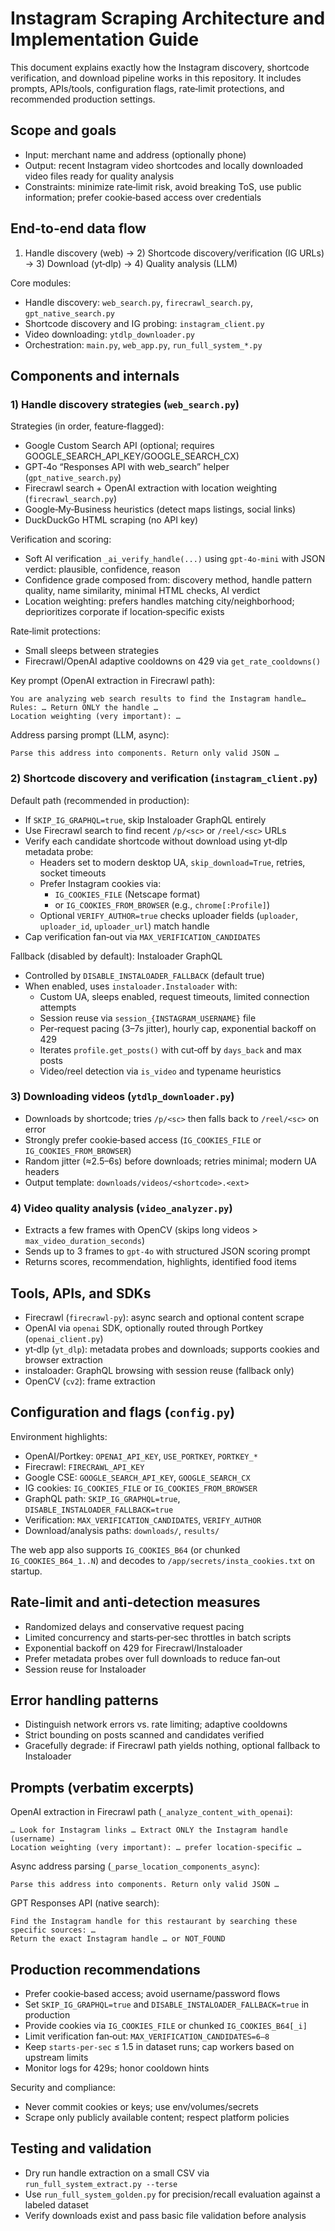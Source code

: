 # Instagram Scraping Architecture and Implementation Guide

This document explains exactly how the Instagram discovery, shortcode verification, and download pipeline works in this repository. It includes prompts, APIs/tools, configuration flags, rate‑limit protections, and recommended production settings.

## Scope and goals

- Input: merchant name and address (optionally phone)
- Output: recent Instagram video shortcodes and locally downloaded video files ready for quality analysis
- Constraints: minimize rate‑limit risk, avoid breaking ToS, use public information; prefer cookie‑based access over credentials

## End‑to‑end data flow

1) Handle discovery (web) → 2) Shortcode discovery/verification (IG URLs) → 3) Download (yt‑dlp) → 4) Quality analysis (LLM)

Core modules:
- Handle discovery: `web_search.py`, `firecrawl_search.py`, `gpt_native_search.py`
- Shortcode discovery and IG probing: `instagram_client.py`
- Video downloading: `ytdlp_downloader.py`
- Orchestration: `main.py`, `web_app.py`, `run_full_system_*.py`

## Components and internals

### 1) Handle discovery strategies (`web_search.py`)

Strategies (in order, feature‑flagged):
- Google Custom Search API (optional; requires GOOGLE_SEARCH_API_KEY/GOOGLE_SEARCH_CX)
- GPT‑4o “Responses API with web_search” helper (`gpt_native_search.py`)
- Firecrawl search + OpenAI extraction with location weighting (`firecrawl_search.py`)
- Google‑My‑Business heuristics (detect maps listings, social links)
- DuckDuckGo HTML scraping (no API key)

Verification and scoring:
- Soft AI verification `_ai_verify_handle(...)` using `gpt-4o-mini` with JSON verdict: plausible, confidence, reason
- Confidence grade composed from: discovery method, handle pattern quality, name similarity, minimal HTML checks, AI verdict
- Location weighting: prefers handles matching city/neighborhood; deprioritizes corporate if location‑specific exists

Rate‑limit protections:
- Small sleeps between strategies
- Firecrawl/OpenAI adaptive cooldowns on 429 via `get_rate_cooldowns()`

Key prompt (OpenAI extraction in Firecrawl path):
```
You are analyzing web search results to find the Instagram handle…
Rules: … Return ONLY the handle …
Location weighting (very important): …
```

Address parsing prompt (LLM, async):
```
Parse this address into components. Return only valid JSON …
```

### 2) Shortcode discovery and verification (`instagram_client.py`)

Default path (recommended in production):
- If `SKIP_IG_GRAPHQL=true`, skip Instaloader GraphQL entirely
- Use Firecrawl search to find recent `/p/<sc>` or `/reel/<sc>` URLs
- Verify each candidate shortcode without download using yt‑dlp metadata probe:
  - Headers set to modern desktop UA, `skip_download=True`, retries, socket timeouts
  - Prefer Instagram cookies via:
    - `IG_COOKIES_FILE` (Netscape format)
    - or `IG_COOKIES_FROM_BROWSER` (e.g., `chrome[:Profile]`)
  - Optional `VERIFY_AUTHOR=true` checks uploader fields (`uploader`, `uploader_id`, `uploader_url`) match handle
- Cap verification fan‑out via `MAX_VERIFICATION_CANDIDATES`

Fallback (disabled by default): Instaloader GraphQL
- Controlled by `DISABLE_INSTALOADER_FALLBACK` (default true)
- When enabled, uses `instaloader.Instaloader` with:
  - Custom UA, sleeps enabled, request timeouts, limited connection attempts
  - Session reuse via `session_{INSTAGRAM_USERNAME}` file
  - Per‑request pacing (3–7s jitter), hourly cap, exponential backoff on 429
  - Iterates `profile.get_posts()` with cut‑off by `days_back` and max posts
  - Video/reel detection via `is_video` and typename heuristics

### 3) Downloading videos (`ytdlp_downloader.py`)

- Downloads by shortcode; tries `/p/<sc>` then falls back to `/reel/<sc>` on error
- Strongly prefer cookie‑based access (`IG_COOKIES_FILE` or `IG_COOKIES_FROM_BROWSER`)
- Random jitter (≈2.5–6s) before downloads; retries minimal; modern UA headers
- Output template: `downloads/videos/<shortcode>.<ext>`

### 4) Video quality analysis (`video_analyzer.py`)

- Extracts a few frames with OpenCV (skips long videos > `max_video_duration_seconds`)
- Sends up to 3 frames to `gpt-4o` with structured JSON scoring prompt
- Returns scores, recommendation, highlights, identified food items

## Tools, APIs, and SDKs

- Firecrawl (`firecrawl-py`): async search and optional content scrape
- OpenAI via `openai` SDK, optionally routed through Portkey (`openai_client.py`)
- yt‑dlp (`yt_dlp`): metadata probes and downloads; supports cookies and browser extraction
- instaloader: GraphQL browsing with session reuse (fallback only)
- OpenCV (`cv2`): frame extraction

## Configuration and flags (`config.py`)

Environment highlights:
- OpenAI/Portkey: `OPENAI_API_KEY`, `USE_PORTKEY`, `PORTKEY_*`
- Firecrawl: `FIRECRAWL_API_KEY`
- Google CSE: `GOOGLE_SEARCH_API_KEY`, `GOOGLE_SEARCH_CX`
- IG cookies: `IG_COOKIES_FILE` or `IG_COOKIES_FROM_BROWSER`
- GraphQL path: `SKIP_IG_GRAPHQL=true`, `DISABLE_INSTALOADER_FALLBACK=true`
- Verification: `MAX_VERIFICATION_CANDIDATES`, `VERIFY_AUTHOR`
- Download/analysis paths: `downloads/`, `results/`

The web app also supports `IG_COOKIES_B64` (or chunked `IG_COOKIES_B64_1..N`) and decodes to `/app/secrets/insta_cookies.txt` on startup.

## Rate‑limit and anti‑detection measures

- Randomized delays and conservative request pacing
- Limited concurrency and starts‑per‑sec throttles in batch scripts
- Exponential backoff on 429 for Firecrawl/Instaloader
- Prefer metadata probes over full downloads to reduce fan‑out
- Session reuse for Instaloader

## Error handling patterns

- Distinguish network errors vs. rate limiting; adaptive cooldowns
- Strict bounding on posts scanned and candidates verified
- Gracefully degrade: if Firecrawl path yields nothing, optional fallback to Instaloader

## Prompts (verbatim excerpts)

OpenAI extraction in Firecrawl path (`_analyze_content_with_openai`):
```
… Look for Instagram links … Extract ONLY the Instagram handle (username) …
Location weighting (very important): … prefer location‑specific …
```

Async address parsing (`_parse_location_components_async`):
```
Parse this address into components. Return only valid JSON …
```

GPT Responses API (native search):
```
Find the Instagram handle for this restaurant by searching these specific sources: …
Return the exact Instagram handle … or NOT_FOUND
```

## Production recommendations

- Prefer cookie‑based access; avoid username/password flows
- Set `SKIP_IG_GRAPHQL=true` and `DISABLE_INSTALOADER_FALLBACK=true` in production
- Provide cookies via `IG_COOKIES_FILE` or chunked `IG_COOKIES_B64[_i]`
- Limit verification fan‑out: `MAX_VERIFICATION_CANDIDATES=6–8`
- Keep `starts-per-sec` ≤ 1.5 in dataset runs; cap workers based on upstream limits
- Monitor logs for 429s; honor cooldown hints

Security and compliance:
- Never commit cookies or keys; use env/volumes/secrets
- Scrape only publicly available content; respect platform policies

## Testing and validation

- Dry run handle extraction on a small CSV via `run_full_system_extract.py --terse`
- Use `run_full_system_golden.py` for precision/recall evaluation against a labeled dataset
- Verify downloads exist and pass basic file validation before analysis
